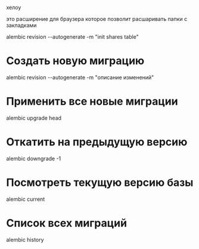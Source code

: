 хелоу

это расширение для браузера которое позволит расшаривать папки с закладками

alembic revision --autogenerate -m "init shares table"


# Создать новую миграцию
alembic revision --autogenerate -m "описание изменений"

# Применить все новые миграции
alembic upgrade head

# Откатить на предыдущую версию
alembic downgrade -1

# Посмотреть текущую версию базы
alembic current

# Список всех миграций
alembic history

